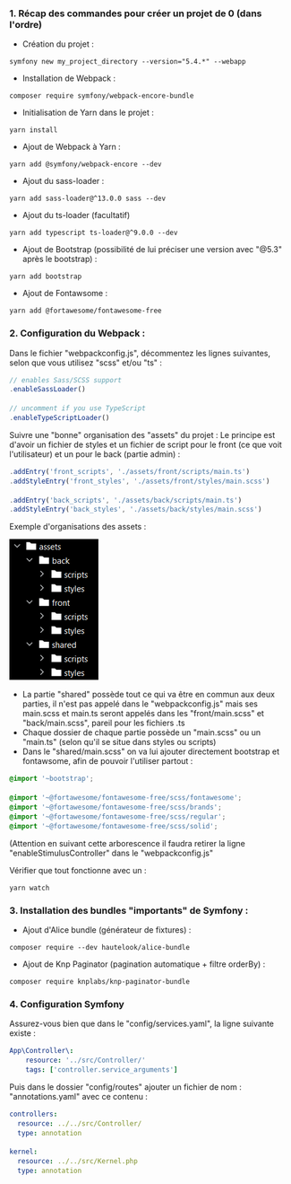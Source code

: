 

### 1. Récap des commandes pour créer un projet de 0 **(dans l'ordre)**


- Création du projet :

```
symfony new my_project_directory --version="5.4.*" --webapp
```


- Installation de Webpack :

```
composer require symfony/webpack-encore-bundle
```


- Initialisation de Yarn dans le projet :

```
yarn install
```


- Ajout de Webpack à Yarn :

```
yarn add @symfony/webpack-encore --dev
```


- Ajout du sass-loader :

```
yarn add sass-loader@^13.0.0 sass --dev
```


- Ajout du ts-loader (facultatif)

```
yarn add typescript ts-loader@^9.0.0 --dev
```


- Ajout de Bootstrap (possibilité de lui préciser une version avec "@5.3" après le bootstrap) :
```
yarn add bootstrap
```


- Ajout de Fontawsome :
```
yarn add @fortawesome/fontawesome-free
```


### 2. Configuration du Webpack :


Dans le fichier "webpackconfig.js", décommentez les lignes suivantes, selon que vous utilisez "scss" et/ou "ts" :

```js
// enables Sass/SCSS support
.enableSassLoader()

// uncomment if you use TypeScript
.enableTypeScriptLoader()
```


Suivre une "bonne" organisation des "assets" du projet :
Le principe est d'avoir un fichier de styles et un fichier de script pour le front (ce que voit l'utilisateur) et un pour le back (partie admin) :


```js
.addEntry('front_scripts', './assets/front/scripts/main.ts')
.addStyleEntry('front_styles', './assets/front/styles/main.scss')

.addEntry('back_scripts', './assets/back/scripts/main.ts')
.addStyleEntry('back_styles', './assets/back/styles/main.scss')
```

Exemple d'organisations des assets :

![](../assets/images/dir.png)


- La partie "shared" possède tout ce qui va être en commun aux deux parties, il n'est pas appelé dans le "webpackconfig.js" mais ses main.scss et main.ts seront appelés dans les "front/main.scss" et "back/main.scss", pareil pour les fichiers .ts
- Chaque dossier de chaque partie possède un "main.scss" ou un "main.ts" (selon qu'il se situe dans styles ou scripts)
- Dans le "shared/main.scss" on va lui ajouter directement bootstrap et fontawsome, afin de pouvoir l'utiliser partout :

```scss
@import '~bootstrap';

@import '~@fortawesome/fontawesome-free/scss/fontawesome';
@import '~@fortawesome/fontawesome-free/scss/brands';
@import '~@fortawesome/fontawesome-free/scss/regular';
@import '~@fortawesome/fontawesome-free/scss/solid';
```


(Attention en suivant cette arborescence il faudra retirer la ligne "enableStimulusController" dans le "webpackconfig.js"


Vérifier que tout fonctionne avec un :
```
yarn watch
```


### 3. Installation des bundles "importants" de Symfony :


- Ajout d'Alice bundle (générateur de fixtures) :
```
composer require --dev hautelook/alice-bundle
```


- Ajout de Knp Paginator (pagination automatique + filtre orderBy) :
```
composer require knplabs/knp-paginator-bundle
```


### 4. Configuration Symfony


Assurez-vous bien que dans le "config/services.yaml", la ligne suivante existe :

```yaml
App\Controller\:
    resource: '../src/Controller/'
    tags: ['controller.service_arguments']
```


Puis dans le dossier "config/routes" ajouter un fichier de nom : "annotations.yaml" avec ce contenu :

```yaml
controllers:
  resource: ../../src/Controller/
  type: annotation

kernel:
  resource: ../../src/Kernel.php
  type: annotation
```


